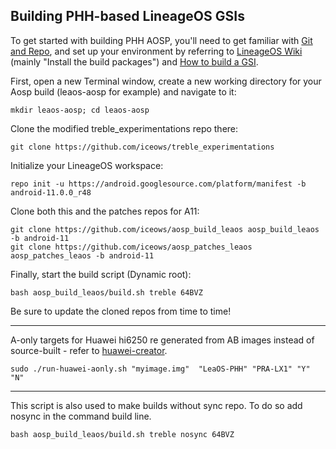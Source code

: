 
## Building PHH-based LineageOS GSIs ##

To get started with building PHH AOSP, you'll need to get familiar with [Git and Repo](https://source.android.com/source/using-repo.html), and set up your environment by referring to [LineageOS Wiki](https://wiki.lineageos.org/devices/redfin/build) (mainly "Install the build packages") and [How to build a GSI](https://github.com/phhusson/treble_experimentations/wiki/How-to-build-a-GSI%3F).


First, open a new Terminal window, create a new working directory for your Aosp build (leaos-aosp for example) and navigate to it:

    mkdir leaos-aosp; cd leaos-aosp
    
Clone the modified treble_experimentations repo there:

    git clone https://github.com/iceows/treble_experimentations
    
Initialize your LineageOS workspace:

    repo init -u https://android.googlesource.com/platform/manifest -b android-11.0.0_r48

Clone both this and the patches repos for A11:

    git clone https://github.com/iceows/aosp_build_leaos aosp_build_leaos -b android-11
    git clone https://github.com/iceows/aosp_patches_leaos aosp_patches_leaos -b android-11

Finally, start the build script (Dynamic root):

    bash aosp_build_leaos/build.sh treble 64BVZ 
    

Be sure to update the cloned repos from time to time!

---

A-only targets for Huawei hi6250 re generated from AB images instead of source-built - refer to [huawei-creator](https://github.com/iceows/huawei-creator).

	sudo ./run-huawei-aonly.sh "myimage.img"  "LeaOS-PHH" "PRA-LX1" "Y" "N"

---

This script is also used to make builds without sync repo. To do so add nosync in the command build line.

    bash aosp_build_leaos/build.sh treble nosync 64BVZ


